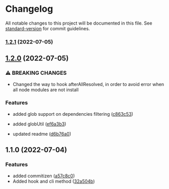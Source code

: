 # Changelog

All notable changes to this project will be documented in this file. See [standard-version](https://github.com/conventional-changelog/standard-version) for commit guidelines.

### [1.2.1](https://github.com/Shad02w/pnpm-single-version/compare/v1.2.0...v1.2.1) (2022-07-05)

## [1.2.0](https://github.com/Shad02w/pnpm-single-version/compare/v1.1.0...v1.2.0) (2022-07-05)

### ⚠ BREAKING CHANGES

-   Changed the way to hook afterAllResolved, in order to avoid error when all node
    modules are not install

### Features

-   added glob support on dependencies filtering ([c863c53](https://github.com/Shad02w/pnpm-single-version/commit/c863c537e77d8c020c44b189ed6b6be9b87efd95))
-   added globUtil ([ef6a3b3](https://github.com/Shad02w/pnpm-single-version/commit/ef6a3b3a7b4e0786ad85548de4d90185896aa458))

-   updated readme ([d6b76a0](https://github.com/Shad02w/pnpm-single-version/commit/d6b76a02b517b6bf782ef2a48624077c451878b7))

## 1.1.0 (2022-07-04)

### Features

-   added commitizen ([a57c8c0](https://github.com/Shad02w/pnpm-single-version/commit/a57c8c03d596b4a034933efeb68f6322306d6b8b))
-   Added hook and cli method ([32a504b](https://github.com/Shad02w/pnpm-single-version/commit/32a504b13f94abf31c1b95aeff4c241144761f69))
